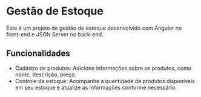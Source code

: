 # Gestão de Estoque

Este é um projeto de gestão de estoque desenvolvido com Angular no front-end e JSON Server no back-end.

## Funcionalidades

- Cadastro de produtos: Adicione informações sobre os produtos, como nome, descrição, preço.
- Controle de estoque: Acompanhe a quantidade de produtos disponíveis em seu estoque e atualize as informações conforme necessário.
